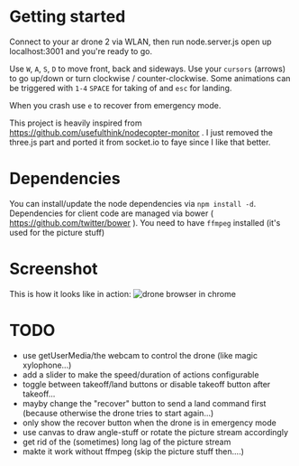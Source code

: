 Getting started
======
Connect to your ar drone 2 via WLAN, then run node.server.js open up localhost:3001 and you're ready to go.

Use `W`, `A`, `S`, `D` to move front, back and sideways. Use your `cursors` (arrows) to go up/down or turn clockwise / counter-clockwise.
Some animations can be triggered with `1-4`
`SPACE` for taking of and `esc` for landing.

When you crash use `e` to recover from emergency mode.

This project is heavily inspired from https://github.com/usefulthink/nodecopter-monitor . I just removed the three.js part and ported it from socket.io to faye since I like that better.

Dependencies
=======
You can install/update the node dependencies via `npm install -d`.
Dependencies for client code are managed via bower ( https://github.com/twitter/bower ). 
You need to have `ffmpeg` installed (it's used for the picture stuff)

Screenshot
========
This is how it looks like in action:
![drone browser in chrome](https://raw.github.com/functino/drone-browser/master/screenshot.png)

TODO
======
- use getUserMedia/the webcam to control the drone (like magic xylophone...)
- add a slider to make the speed/duration of actions configurable
- toggle between takeoff/land buttons or disable takeoff button after takeoff...
- mayby change the "recover" button to send a land command first (because otherwise the drone tries to start again...)
- only show the recover button when the drone is in emergency mode
- use canvas to draw angle-stuff or rotate the picture stream accordingly
- get rid of the (sometimes) long lag of the picture stream 
- makte it work without ffmpeg (skip the picture stuff then....)